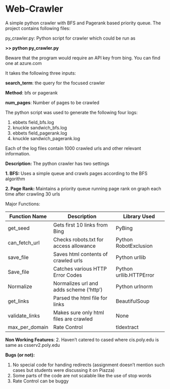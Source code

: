 # Web-Crawler
A simple python crawler with BFS and Pagerank based priority queue. The project contains following files:

py_crawler.py: Python script for crawler which could be run as 

**>> python py_crawler.py**

Beware that the program would require an API key from bing. You can find one at azure.com

It takes the following three inputs:

**search_term**: the query for the focused crawler

**Method**: bfs or pagerank

**num_pages**: Number of pages to be crawled

The python script was used to generate the following four logs:

1. ebbets field_bfs.log
2. knuckle sandwich_bfs.log
3. ebbets field_pagerank.log
4. knuckle sandwich_pagerank.log

Each of the log files contain 1000 crawled urls and other relevant information.

**Description:**
The python crawler has two settings

**1. BFS:** Uses a simple queue and crawls pages according to the BFS algorithm

**2. Page Rank:** Maintains a priority queue running page rank on graph each time after crawling 30 urls

Major Functions:

|   Function Name	   |                Description					       |      Library Used        |
| ------------------ | ----------------------------------------- | ------------------------ |
| get_seed	         |   Gets first 10 links from Bing			     |   PyBing                 |
| can_fetch_url	     |   Checks robots.txt for access allowance	 |	 Python RobotExclusion  | 
| save_file	         |   Saves html contents of crawled urls		 |   Python urllib          | 
| Save_file	         |   Catches various HTTP Error Codes		     |   Python urllib.HTTPError|
| Normalize	         |   Normalizes url and adds scheme (‘http’) |	 Python urlnorm         | 
| get_links	         |   Parsed the html file for links			     |   BeautifulSoup          | 
| validate_links	   |   Makes sure only html files are crawled	 |	 None                   |
| max_per_domain	   |   Rate Control					                   |   tldextract             | 

**Non Working Features**:
2. Haven’t catered to cased where cis.poly.edu is same as csserv2.poly.edu

**Bugs (or not):**
1. No special code for handing redirects (assignment doesn’t mention such cases but students were discussing it on Piazza) 
2. Some parts of the code are not scalable like the use of stop words
3. Rate Control can be buggy

